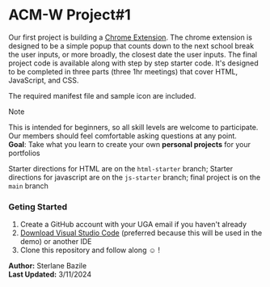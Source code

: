 # ACM-W Project#1

Our first project is building a [Chrome Extension](https://developer.chrome.com/docs/extensions). The chrome extension is designed to be a simple popup that counts down to the next school break the user inputs, or more broadly, the closest date the user inputs. The final project code is available along with step by step starter code. It's designed to be completed in three parts (three 1hr meetings) that cover HTML, JavaScript, and CSS.

The required manifest file and sample icon are included.

>[!NOTE]
> This is intended for beginners, so all skill levels are welcome to participate. Our members should feel comfortable asking questions at any point.  
> **Goal**: Take what you learn to create your own **personal projects** for your portfolios  

Starter directions for HTML are on the `html-starter` branch; Starter directions for javascript are on the `js-starter` branch; final project is on the `main` branch

### Geting Started
1. Create a GitHub account with your UGA email if you haven't already
2. [Download Visual Studio Code](https://code.visualstudio.com/download) (preferred because this will be used in the demo) or another IDE
3. Clone this repository and follow along :relaxed:	!


**Author:** Sterlane Bazile  
**Last Updated:** 3/11/2024 

